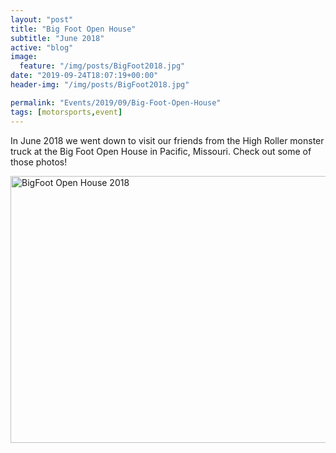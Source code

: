 ```yaml
---
layout: "post"
title: "Big Foot Open House"
subtitle: "June 2018"
active: "blog"
image:
  feature: "/img/posts/BigFoot2018.jpg"
date: "2019-09-24T18:07:19+00:00"
header-img: "/img/posts/BigFoot2018.jpg"

permalink: "Events/2019/09/Big-Foot-Open-House"
tags: [motorsports,event]
---
```


In June 2018 we went down to visit our friends from the High Roller monster truck at the Big Foot Open House in Pacific, Missouri. Check out some of those photos!

<div class="d-flex justify-content-center"><a data-flickr-embed="true" data-footer="true" data-header="true" href="https://www.flickr.com/photos/chammond/albums/72157696973934472" title="BigFoot Open House 2018"><img alt="BigFoot Open House 2018" height="427" src="https://live.staticflickr.com/1817/43968261152_c2f4620aa7_z.jpg" width="640" /></a><script async src="//embedr.flickr.com/assets/client-code.js" charset="utf-8"></script></div>
